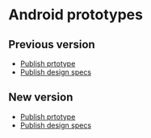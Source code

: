# Android prototypes



## Previous version
- [Publish prtotype](https://xd.adobe.com/view/25acb100-fc5d-4178-b649-4ed0e4a52c9b/screen/6cce98ce-d3ca-430f-8b67-e12fddfddc1d/Verify-Code)
- [Publish design specs](https://xd.adobe.com/spec/a2ae35f7-b150-4082-848f-d8f826867106/screen/c5e4d8ad-7b58-440a-9687-893b4ffe5ddc)



## New version
- [Publish prtotype](https://xd.adobe.com/view/25acb100-fc5d-4178-b649-4ed0e4a52c9b/)
- [Publish design specs](https://xd.adobe.com/spec/a2ae35f7-b150-4082-848f-d8f826867106/)
